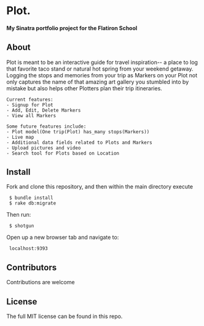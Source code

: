 <h1>Plot.</h1>
<h4>My Sinatra portfolio project for the Flatiron School</h4>
<h2>About</h2>
Plot is meant to be an interactive guide for travel inspiration-- a place to log that favorite taco stand or natural hot spring from your weekend getaway. Logging the stops and memories from your trip as Markers on your Plot not only captures the name of that amazing art gallery you stumbled into by mistake but also helps other Plotters plan their trip itineraries.

	Current features:
	- Signup for Plot
	- Add, Edit, Delete Markers
	- View all Markers

	Some future features include:
	- Plot model(One trip(Plot) has_many stops(Markers))
	- Live map
	- Additional data fields related to Plots and Markers
	- Upload pictures and video
	- Search tool for Plots based on Location

<h2>Install</h2>

<p>Fork and clone this repository, and then within the main directory execute

     $ bundle install
     $ rake db:migrate
     
Then run:

     $ shotgun
     
Open up a new browser tab and navigate to:

     localhost:9393

<h2>Contributors</h2>

Contributions are welcome

<h2>License</h2>

The full MIT license can be found in this repo.
